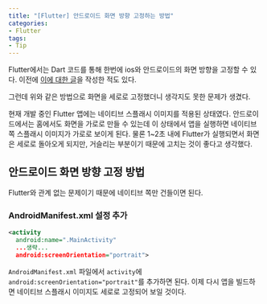 ```yaml
---
title: "[Flutter] 안드로이드 화면 방향 고정하는 방법"
categories:
- Flutter
tags:
- Tip
---
```


Flutter에서는 Dart 코드를 통해 한번에 ios와 안드로이드의 화면 방향을 고정할 수 있다. 이전에 [이에 대한 글](https://terry1213.github.io/flutter/flutter-how-top-fix-the-screen-orientation/)을 작성한 적도 있다.

그런데 위와 같은 방법으로 화면을 세로로 고정했더니 생각지도 못한 문제가 생겼다.

현재 개발 중인 Flutter 앱에는 네이티브 스플래시 이미지를 적용된 상태였다. 안드로이드에서는 홈에서도 화면을 가로로 만들 수 있는데 이 상태에서 앱을 실행하면 네이티브 쪽 스플래시 이미지가 가로로 보이게 된다. 물론 1~2초 내에 Flutter가 실행되면서 화면은 세로로 돌아오게 되지만, 거슬리는 부분이기 때문에 고치는 것이 좋다고 생각했다.

## 안드로이드 화면 방향 고정 방법

Flutter와 관계 없는 문제이기 때문에 네이티브 쪽만 건들이면 된다.

### AndroidManifest.xml 설정 추가

``` xml
<activity
  android:name=".MainActivity"
  ...생략...
  android:screenOrientation="portrait">
```

`AndroidManifest.xml` 파일에서 `activity`에 `android:screenOrientation="portrait"`를 추가하면 된다. 이제 다시 앱을 빌드하면 네이티브 스플래시 이미지도 세로로 고정되어 보일 것이다.
